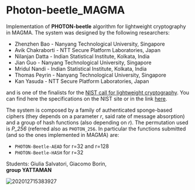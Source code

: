 # Photon-beetle_MAGMA
 Implementation of **PHOTON-beetle** algorithm for lightweight cryptography in MAGMA. The system was designed by the following researchers:
 
 * Zhenzhen Bao - Nanyang Technological University, Singapore 
 * Avik Chakraborti - NTT Secure Platform Laboratories, Japan 
 * Nilanjan Datta - Indian Statistical Institute, Kolkata, India 
 * Jian Guo - Nanyang Technological University, Singapore 
 * Mridul Nandi - Indian Statistical Institute, Kolkata, India 
 * Thomas Peyrin - Nanyang Technological University, Singapore 
 * Kan Yasuda - NTT Secure Platform Laboratories, Japan

and is one of the finalists for the <a href='https://csrc.nist.gov/Projects/lightweight-cryptography'>NIST call for lightweight cryptography</a>. You can find here the specifications on the NIST site or in the link <a href='https://csrc.nist.gov/CSRC/media/Projects/lightweight-cryptography/documents/round-2/spec-doc-rnd2/photon-beetle-spec-round2.pdf'>here</a>.  
 
 The system is composed by a family of authenticated sponge-based ciphers (they depends on a parameter *r*, said rate of message absorption) and a group of hash functions (also depending on *r*). The permutation used is *P_256* (referred also as <tt>`PHOTON_256`</tt>. In particular the functions submitted (and so the ones implemented in MAGMA) are:
 
 * <tt>`PHOTON-Beetle-AEAD`</tt> for r=32 and r=128
 * <tt>`PHOTON-Beetle-HASH`</tt> for r=32
 
 Students:
 Giulia Salvatori,
 Giacomo Borin,  
 **group YATTAMAN**

![202012715383927](https://user-images.githubusercontent.com/64214430/145833648-d91dc4fa-9f7d-4c37-8135-b99c2e2ad68a.jpg)

